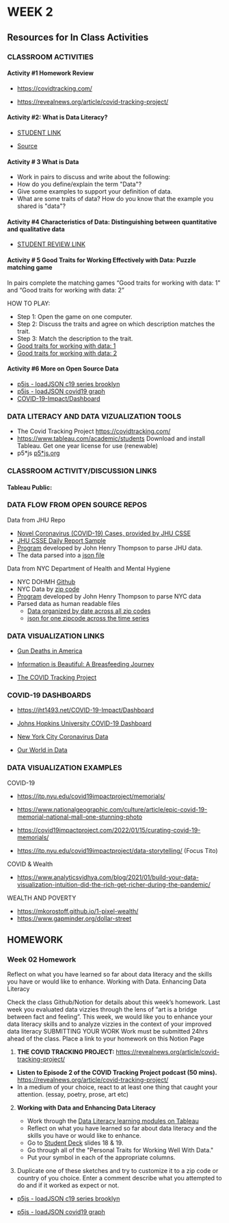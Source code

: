 # WEEK 2

## Resources for In Class Activities

### CLASSROOM ACTIVITIES

<!-- #### Activity 1 - Using p5js to analyze and compare public data from NYC repo

- https://editor.p5js.org/jht1493/sketches/bxiT7lMbt
  loadJSON c19 series brooklyn
 -->

#### Activity #1 Homework Review

- https://covidtracking.com/

- https://revealnews.org/article/covid-tracking-project/

#### Activity #2: What is Data Literacy?

<!-- - [WHAT IS DATA LITERACY](https://directpoll.com/r?XDbzPBd3ixYqg8nF1sqf6asjK73elVm0tbOdmKWKsIpM6Q5) -->

- [STUDENT LINK](https://etc.ch/Fvsb)

- [Source](https://trailhead.salesforce.com/content/learn/modules/data-literacy-basics/understand-data-literacy)

#### Activity # 3 What is Data

- Work in pairs to discuss and write about the following:
- How do you define/explain the term "Data"?
- Give some examples to support your definition of data.
- What are some traits of data? How do you know that the example you shared is "data"?

#### Activity #4 Characteristics of Data: Distinguishing between quantitative and qualitative data

<!-- - [Characteristics of Data](https://directpoll.com/r?XDbzPBd3ixYqg8xnOSETUXXpQM3KR5RQMvOZsHqX3G1aBd) -->

- [STUDENT REVIEW LINK](https://directpoll.com/v?XDVhEtVGjnf0KANkTP0BzqzthGp6iugSAXDQ)

#### Activity # 5 Good Traits for Working Effectively with Data: Puzzle matching game

In pairs complete the matching games “Good traits for working with data: 1" and “Good traits for working with data: 2”

HOW TO PLAY:

- Step 1: Open the game on one computer.
- Step 2: Discuss the traits and agree on which description matches the trait.
- Step 3: Match the description to the trait.
- [Good traits for working with data: 1](https://puzzel.org/en/matching-pairs/play?p=-OMJQmibJuYKXQp7Gj2E)
- [Good traits for working with data: 2](https://puzzel.org/en/matching-pairs/play?p=-OMJG0vK67XFGqYmcs4K)

#### Activity #6 More on Open Source Data

- [p5js - loadJSON c19 series brooklyn](https://editor.p5js.org/jht9629-nyu/sketches/u_q1yOmY-)
- [p5js - loadJSON covid19 graph](https://editor.p5js.org/jht9629-nyu/sketches/vahJvTmV7)
- [COVID-19-Impact/Dashboard](https://jht1493.net/COVID-19-Impact/Dashboard)

### DATA LITERACY AND DATA VIZUALIZATION TOOLS

- The Covid Tracking Project https://covidtracking.com/
- https://www.tableau.com/academic/students Download and install Tableau. Get one year license for use (renewable)
- p5*js [p5*js.org](https://p5js.org/)

### CLASSROOM ACTIVITY/DISCUSSION LINKS

#### Tableau Public:

<!--  [What is a Good SAT Score](https://public.tableau.com/app/profile/mehras/viz/WhatisagoodSATscore/WhatisagoodSATscore)

### SOME NOTES ON DATA LITERACY\*

Data is a set of numerical values described by qualitative and quantitative variables.
Data visualizations (graphs, charts, maps and other creative visualizations) should:

- Have a clear title and purpose
- Provide insight into the data
- Make clear what the visualization represents
- Make it's intention clear within moments
- Reveal trends and patterns if they exist
- Provide easy access to insights into the data

In addition:

- If outliers in the data exist they should be easy to spot
- The completeness of the data should be explained
- A data literate consumer should be able to spot whether the author deliberately excluded or hid relevant data

In creating or examining visualizations ask:

- Can I answer all of my questions with what I see, or do I need more data?
- ​Is it clear what has been measured, and what the numbers represent?
- Are there helpful notes, labels, and navigational hints?
- Can the viewer gather useful and actionable data from this visualization?

\*Source: Tableau Online -->

### DATA FLOW FROM OPEN SOURCE REPOS

Data from JHU Repo

- [Novel Coronavirus (COVID-19) Cases, provided by JHU CSSE](https://github.com/CSSEGISandData/COVID-19)
- [JHU CSSE Daily Report Sample](https://github.com/CSSEGISandData/COVID-19/blob/master/csse_covid_19_data/csse_covid_19_daily_reports/01-10-2022.csv)
- [Program](https://github.com/EP-Visual-Design/COVID-19-Impact-Project/blob/master/parse/aparse.js) developed by John Henry Thompson to parse JHU data.
- The data parsed into a [json file](https://github.com/EP-Visual-Design/COVID-19-parsed-data/blob/main/c_data/world/c_meta.json)

Data from NYC Department of Health and Mental Hygiene

- NYC DOHMH [Github](https://github.com/nychealth/coronavirus-data)
- NYC Data by [zip code](https://github.com/nychealth/coronavirus-data/blob/master/totals/data-by-modzcta.csv)
- [Program](https://github.com/EP-Visual-Design/COVID-19-Impact-Project/blob/master/parse/parse_nyc.js) developed by John Henry Thompson to parse NYC data
- Parsed data as human readable files
  - [Data organized by date across all zip codes](https://github.com/EP-Visual-Design/COVID-19-parsed-data/blob/main/c_data/nyc/c_subs/Brooklyn/c_days/2020-05-18.json)
  - [json for one zipcode across the time series](https://github.com/EP-Visual-Design/COVID-19-parsed-data/blob/main/c_data/nyc/c_subs/Brooklyn/c_series/11201.json)

### DATA VISUALIZATION LINKS

- [Gun Deaths in America](https://fivethirtyeight.com/features/gun-deaths/)

- [Information is Beautiful: A Breasfeeding Journey](https://public.tableau.com/app/profile/louise.shorten/viz/InformationisBeautiful-ABreastfeedingJourney/ABreastfeedingJourney)

- [The COVID Tracking Project](https://covidtracking.com/)

### COVID-19 DASHBOARDS

- https://jht1493.net/COVID-19-Impact/Dashboard

- [Johns Hopkins University COVID-19 Dashboard](https://www.arcgis.com/apps/dashboards/bda7594740fd40299423467b48e9ecf6)

- [New York City Coronavirus Data](https://www.nytimes.com/interactive/2021/us/new-york-city-new-york-covid-cases.html)

- [Our World in Data](https://ourworldindata.org/coronavirus)

### DATA VISUALIZATION EXAMPLES

COVID-19

- https://itp.nyu.edu/covid19impactproject/memorials/

- https://www.nationalgeographic.com/culture/article/epic-covid-19-memorial-national-mall-one-stunning-photo

- https://covid19impactproject.com/2022/01/15/curating-covid-19-memorials/

- https://itp.nyu.edu/covid19impactproject/data-storytelling/ (Focus Tito)

COVID & Wealth

- https://www.analyticsvidhya.com/blog/2021/01/build-your-data-visualization-intuition-did-the-rich-get-richer-during-the-pandemic/

WEALTH AND POVERTY

- https://mkorostoff.github.io/1-pixel-wealth/
- https://www.gapminder.org/dollar-street

## HOMEWORK

<!-- #### SUBMITTING YOUR WORK

- Submit homework to your folder on the [2025 CLASS GOOGLE DRIVE](https://drive.google.com/drive/folders/1mZmYxfX1zRKsR6dWYH7YbmGKFOiJ1lcV) -->

### Week 02 Homework

<!-- 1. **Reflect on Week 2 class.** Think about whether you might like to contribute to building the project or creating a new piece of work for your final project. _Be prepared to discuss in class._-->

   <!-- This three-part podcast series exposes the Centers for Disease Control and Prevention’s (CDC's) bungled response to COVID-19 in the early days of the pandemic and takes listeners inside the massive volunteer effort to collect data about tests, cases, hospitalizations and deaths in the U.S. The United States has 4% of the world’s population, but 16% of COVID-19 deaths. This podcast series investigates the failures that led to over 1 million Americans dying from COVID-19 and what that tells us about the nation’s ability to respond to the next pandemic. This three-part series was reported by Artis Curiskis and Kara Oehler and hosted by infectious disease expert Jessica Malaty Rivera. -->

Reflect on what you have learned so far about data literacy and the skills you have or would like to enhance.
Working with Data. Enhancing Data Literacy

Check the class Github/Notion for details about this week’s homework. Last week you evaluated data vizzies through the lens of “art is a bridge between fact and feeling”. This week, we would like you to enhance your data literacy skills and to analyze vizzies in the context of your improved data literacy
SUBMITTING YOUR WORK
Work must be submitted 24hrs ahead of the class.
Place a link to your homework on this Notion Page

1. **THE COVID TRACKING PROJECT:** https://revealnews.org/article/covid-tracking-project/

- **Listen to Episode 2 of the COVID Tracking Project podcast (50 mins).** https://revealnews.org/article/covid-tracking-project/
- In a medium of your choice, react to at least one thing that caught your attention. (essay, poetry, prose, art etc)

2. **Working with Data and Enhancing Data Literacy**

   - Work through the [Data Literacy learning modules on Tableau](https://www.tableau.com/learn/data-skills)
   - Reflect on what you have learned so far about data literacy and the skills you have or would like to enhance.
   - Go to [Student Deck](https://docs.google.com/presentation/d/1DEIWJVzJyCSeTFdtJaDw8tnUyHQRROa3NtmFLA9BhM8/edit?usp=sharing) slides 18 & 19.
   - Go through all of the "Personal Traits for Working Well With Data."
   - Put your symbol in each of the appropriate columns.

3. Duplicate one of these sketches and try to customize it to a zip code or country of you choice.
   Enter a comment describe what you attempted to do and
   if it worked as expect or not.

- [p5js - loadJSON c19 series brooklyn](https://editor.p5js.org/jht9629-nyu/sketches/u_q1yOmY-)
- [p5js - loadJSON covid19 graph](https://editor.p5js.org/jht9629-nyu/sketches/vahJvTmV7)

    <!-- 5. **Choose a new data vizzies or one from last week's homework.**


- Put screenshots, images (if from printed material) and links if relevant into your Week 2 Google folder.

- Analyze the vizzie through the lens of data literacy as we discussed in class. For the vizzie you chose, write down your answers to the following questions:

- What is the source of the data?
- What does the chart/graph/visualization represent?
- Is there a clear title and purpose?
- Is the title informative/accurate/misleading/vague? COuld you suggest a more accurate or informative title?
- Can you understand the intent of the visualization in a few moments?
- Is there enough auxiliary information to help you decode the data? What auxiliary information is provided? How is it provided?
- Does the visualization allow you to access granularity?
- What insight into the data does the visualization provide?
- Do any particular patterns or trends emerge? If so, what are they? -->

### Submitting Your Homework

- Work must be submitted 24hrs ahead of the class.
- [Place a link to your homework on this Notion Page](https://www.notion.so/Week02-1c3cdd96a84f80cdb4c7c853509efe94)

<!-- ## Homework

#### INSTRUCTIONS
### HUMANIZING COVID-19 DATA (Find) other non-COVID examples)

- [COVID-19 Impact Project Blog Post on Humanizing COVID-19 Data](https://covid19impactproject.com/2022/01/15/curating-covid-19-memorials/)

- [Washington Post Article: Pandemic First Wave](https://www.washingtonpost.com/nation/2020/04/12/coronavirus-first-1000-deaths/?arc404=true)

#### INSTRUCTIONS


[def]: https://public.tableau.com/app/profile/louise.shorten/viz/InformationisBeautiful-ABreastfeedingJourney/ABreastfeedingJourney
 -->
